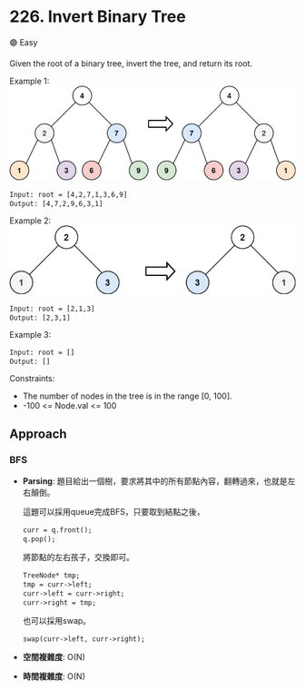 # 226. Invert Binary Tree

🟢 Easy

Given the root of a binary tree, invert the tree, and return its root.

Example 1:
![alt text](image.png)
```
Input: root = [4,2,7,1,3,6,9]
Output: [4,7,2,9,6,3,1]
```

Example 2:
![alt text](image-1.png)
```
Input: root = [2,1,3]
Output: [2,3,1]
```

Example 3:
```
Input: root = []
Output: []
```

Constraints:
- The number of nodes in the tree is in the range [0, 100].
- -100 <= Node.val <= 100

## Approach
### BFS
- **Parsing**: 
    題目給出一個樹，要求將其中的所有節點內容，翻轉過來，也就是左右顛倒。

    這題可以採用queue完成BFS，只要取到結點之後，
    ```
    curr = q.front();
    q.pop();
    ```

    將節點的左右孩子，交換即可。
    ```
    TreeNode* tmp;
    tmp = curr->left;
    curr->left = curr->right;
    curr->right = tmp;
    ```

    也可以採用swap。
    ```
    swap(curr->left, curr->right);
    ```
- **空間複雜度**: O(N)
- **時間複雜度**: O(N)